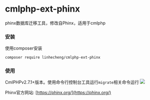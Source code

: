 # cmlphp-ext-phinx

phinx数据库迁移工具，修改自Phinx，适用于cmlphp

### 安装

使用composer安装

``` sh
composer require linhecheng/cmlphp-ext-phinx
```

### 使用
CmlPHPv2.7.1+版本。使用命令行控制台工具运行`migrate`相关命令运行
![](http://o7v4k1oiv.bkt.clouddn.com/migrate.jpg)

Phinx官方网站: [https://phinx.org/](https://phinx.org/)

